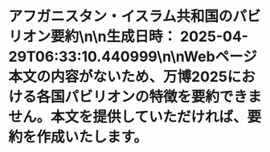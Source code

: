 # アフガニスタン・イスラム共和国のパビリオン要約\n\n**生成日時：** 2025-04-29T06:33:10.440999\n\nWebページ本文の内容がないため、万博2025における各国パビリオンの特徴を要約できません。本文を提供していただければ、要約を作成いたします。